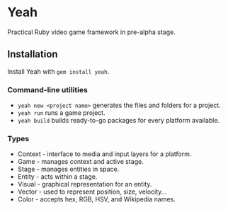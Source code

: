 Yeah
====
Practical Ruby video game framework in pre-alpha stage.

Installation
------------
Install Yeah with `gem install yeah`.

### Command-line utilities

  * `yeah new <project name>` generates the files and folders for a project.
  * `yeah run` runs a game project.
  * `yeah build` builds ready-to-go packages for every platform available.

### Types

  * Context - interface to media and input layers for a platform.
  * Game - manages context and active stage.
  * Stage - manages entities in space.
  * Entity - acts within a stage.
  * Visual - graphical representation for an entity.
  * Vector - used to represent position, size, velocity...
  * Color - accepts hex, RGB, HSV, and Wikipedia names.
